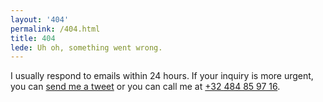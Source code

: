 ```yaml
---
layout: '404'
permalink: /404.html
title: 404
lede: Uh oh, something went wrong.
---
```

I usually respond to emails within 24 hours. If your inquiry is more urgent, you can [send me a tweet](https://twitter.com/jereswinnen) or you can call me at [+32 484 85 97 16](tel:+32484859716).